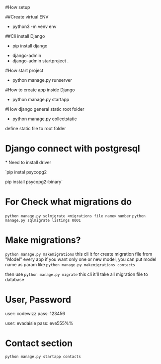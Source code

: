 #How setup

##Create virtual ENV

- python3 -m venv env

##Cli install Django

- pip install django

* django-admin
* django-admin startproject <project name> .

#How start project

- python manage.py runserver

#How to create app inside Django

- python manage.py startapp <app name>

#How django general static root folder

- python manage.py collectstatic

define static file to root folder

# Django connect with postgresql

\* Need to install driver

`pip instal psycopg2

pip install psycopg2-binary`

# For Check what migrations do

`python manage.py sqlmigrate <migrations file name>` `number`
`python manage.py sqlmigrate listings 0001`

# Make migrations?

`python manage.py makemigrations`
this cli it for create migration file from "Model" every app
if you want only one or new model, you can put model name as param like
`python manage.py makemigrations contacts`

then use
`python manage.py migrate`
this cli it'll take all migration file to database

# User, Password

user: codewizz
pass: 123456

user: evadaisie
pass: eve555%%

# Contact section

`python manage.py startapp contacts`
